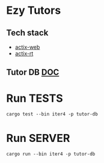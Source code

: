 Ezy Tutors
===



## Tech stack

- [actix-web](https://actix.rs/)
- [actix-rt](https://docs.rs/actix-rt/latest/actix_rt/)



## Tutor DB [ DOC ](docs/tutor-db.md)



# Run TESTS
```shell
cargo test --bin iter4 -p tutor-db
```


# Run SERVER
```shell
cargo run --bin iter4 -p tutor-db
```